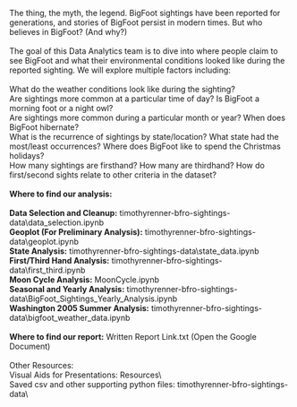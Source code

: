 The thing, the myth, the legend. BigFoot sightings have been reported for generations, and stories of BigFoot persist in modern times. But who believes in BigFoot? (And why?)<br>
<br>
The goal of this Data Analytics team is to dive into where people claim to see BigFoot and what their environmental conditions looked like during the reported sighting. We will explore multiple factors including:<br>
<br>
What do the weather conditions look like during the sighting?<br>
Are sightings more common at a particular time of day? Is BigFoot a morning foot or a night owl?<br>
Are sightings more common during a particular month or year? When does BigFoot hibernate?<br>
What is the recurrence of sightings by state/location? What state had the most/least occurrences? Where does BigFoot like to spend the Christmas holidays?<br>
How many sightings are firsthand? How many are thirdhand? How do first/second sights relate to other criteria in the dataset?<br>
<br>
**Where to find our analysis:**<br>
<br>
**Data Selection and Cleanup:** timothyrenner-bfro-sightings-data\data_selection.ipynb<br>
**Geoplot (For Preliminary Analysis):** timothyrenner-bfro-sightings-data\geoplot.ipynb<br>
**State Analysis:** timothyrenner-bfro-sightings-data\state_data.ipynb<br>
**First/Third Hand Analysis:** timothyrenner-bfro-sightings-data\first_third.ipynb<br>
**Moon Cycle Analysis:** MoonCycle.ipynb<br>
**Seasonal and Yearly Analysis:** timothyrenner-bfro-sightings-data\BigFoot_Sightings_Yearly_Analysis.ipynb<br>
**Washington 2005 Summer Analysis:** timothyrenner-bfro-sightings-data\bigfoot_weather_data.ipynb<br>
<br>
**Where to find our report:** Written Report Link.txt (Open the Google Document)<br>
<br>
Other Resources:<br>
Visual Aids for Presentations: Resources\ <br>
Saved csv and other supporting python files: timothyrenner-bfro-sightings-data\
